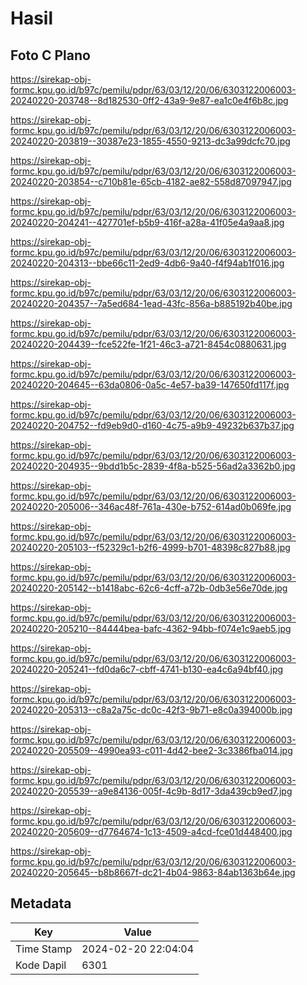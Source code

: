 # Hasil

## Foto C Plano

https://sirekap-obj-formc.kpu.go.id/b97c/pemilu/pdpr/63/03/12/20/06/6303122006003-20240220-203748--8d182530-0ff2-43a9-9e87-ea1c0e4f6b8c.jpg

https://sirekap-obj-formc.kpu.go.id/b97c/pemilu/pdpr/63/03/12/20/06/6303122006003-20240220-203819--30387e23-1855-4550-9213-dc3a99dcfc70.jpg

https://sirekap-obj-formc.kpu.go.id/b97c/pemilu/pdpr/63/03/12/20/06/6303122006003-20240220-203854--c710b81e-65cb-4182-ae82-558d87097947.jpg

https://sirekap-obj-formc.kpu.go.id/b97c/pemilu/pdpr/63/03/12/20/06/6303122006003-20240220-204241--427701ef-b5b9-416f-a28a-41f05e4a9aa8.jpg

https://sirekap-obj-formc.kpu.go.id/b97c/pemilu/pdpr/63/03/12/20/06/6303122006003-20240220-204313--bbe66c11-2ed9-4db6-9a40-f4f94ab1f016.jpg

https://sirekap-obj-formc.kpu.go.id/b97c/pemilu/pdpr/63/03/12/20/06/6303122006003-20240220-204357--7a5ed684-1ead-43fc-856a-b885192b40be.jpg

https://sirekap-obj-formc.kpu.go.id/b97c/pemilu/pdpr/63/03/12/20/06/6303122006003-20240220-204439--fce522fe-1f21-46c3-a721-8454c0880631.jpg

https://sirekap-obj-formc.kpu.go.id/b97c/pemilu/pdpr/63/03/12/20/06/6303122006003-20240220-204645--63da0806-0a5c-4e57-ba39-147650fd117f.jpg

https://sirekap-obj-formc.kpu.go.id/b97c/pemilu/pdpr/63/03/12/20/06/6303122006003-20240220-204752--fd9eb9d0-d160-4c75-a9b9-49232b637b37.jpg

https://sirekap-obj-formc.kpu.go.id/b97c/pemilu/pdpr/63/03/12/20/06/6303122006003-20240220-204935--9bdd1b5c-2839-4f8a-b525-56ad2a3362b0.jpg

https://sirekap-obj-formc.kpu.go.id/b97c/pemilu/pdpr/63/03/12/20/06/6303122006003-20240220-205006--346ac48f-761a-430e-b752-614ad0b069fe.jpg

https://sirekap-obj-formc.kpu.go.id/b97c/pemilu/pdpr/63/03/12/20/06/6303122006003-20240220-205103--f52329c1-b2f6-4999-b701-48398c827b88.jpg

https://sirekap-obj-formc.kpu.go.id/b97c/pemilu/pdpr/63/03/12/20/06/6303122006003-20240220-205142--b1418abc-62c6-4cff-a72b-0db3e56e70de.jpg

https://sirekap-obj-formc.kpu.go.id/b97c/pemilu/pdpr/63/03/12/20/06/6303122006003-20240220-205210--84444bea-bafc-4362-94bb-f074e1c9aeb5.jpg

https://sirekap-obj-formc.kpu.go.id/b97c/pemilu/pdpr/63/03/12/20/06/6303122006003-20240220-205241--fd0da6c7-cbff-4741-b130-ea4c6a94bf40.jpg

https://sirekap-obj-formc.kpu.go.id/b97c/pemilu/pdpr/63/03/12/20/06/6303122006003-20240220-205313--c8a2a75c-dc0c-42f3-9b71-e8c0a394000b.jpg

https://sirekap-obj-formc.kpu.go.id/b97c/pemilu/pdpr/63/03/12/20/06/6303122006003-20240220-205509--4990ea93-c011-4d42-bee2-3c3386fba014.jpg

https://sirekap-obj-formc.kpu.go.id/b97c/pemilu/pdpr/63/03/12/20/06/6303122006003-20240220-205539--a9e84136-005f-4c9b-8d17-3da439cb9ed7.jpg

https://sirekap-obj-formc.kpu.go.id/b97c/pemilu/pdpr/63/03/12/20/06/6303122006003-20240220-205609--d7764674-1c13-4509-a4cd-fce01d448400.jpg

https://sirekap-obj-formc.kpu.go.id/b97c/pemilu/pdpr/63/03/12/20/06/6303122006003-20240220-205645--b8b8667f-dc21-4b04-9863-84ab1363b64e.jpg


## Metadata

| Key        | Value               |
| ---------- | ------------------- |
| Time Stamp | 2024-02-20 22:04:04 |
| Kode Dapil | 6301                |




